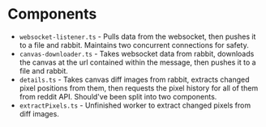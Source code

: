 # Components

- `websocket-listener.ts` - Pulls data from the websocket, then pushes it to a file and rabbit. Maintains two concurrent connections for safety.
- `canvas-downloader.ts` - Takes websocket data from rabbit, downloads the canvas at the url contained within the message, then pushes it to a file and rabbit.
- `details.ts` - Takes canvas diff images from rabbit, extracts changed pixel positions from them, then requests the pixel history for all of them from reddit API. Should've been split into two components.
- `extractPixels.ts` - Unfinished worker to extract changed pixels from diff images.
